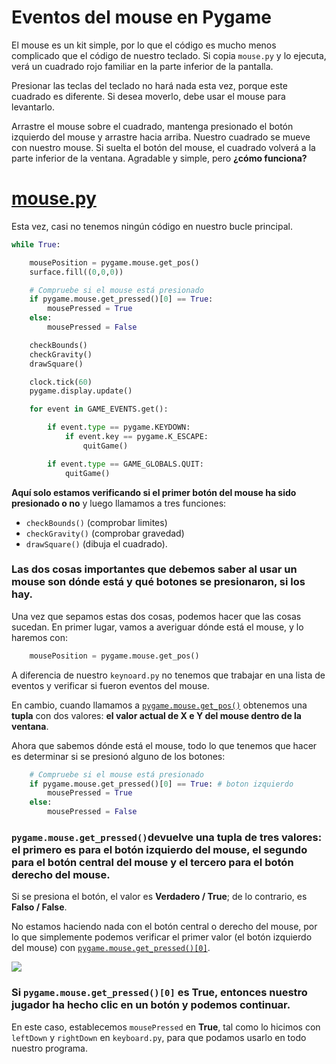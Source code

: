 #  Eventos del mouse en Pygame

El mouse es un kit simple, por lo que el código es mucho menos complicado que el código de nuestro teclado. Si copia `mouse.py` y lo ejecuta, verá un cuadrado rojo familiar en la parte inferior de la pantalla. 

Presionar las teclas del teclado no hará nada esta vez, porque este cuadrado es diferente. Si desea moverlo, debe usar el mouse para levantarlo.

Arrastre el mouse sobre el cuadrado, mantenga presionado el botón izquierdo del mouse y arrastre hacia arriba. Nuestro cuadrado se mueve con nuestro mouse. Si suelta el botón del mouse, el cuadrado volverá a la parte inferior de la ventana. Agradable y simple, pero **¿cómo funciona?**

# [mouse.py](https://github.com/Ezzzzzzzzzzzzzz/Taller_PyG/blob/master/PracticasPyG/Practica3/mouse.py)

Esta vez, casi no tenemos ningún código en nuestro bucle principal. 
```python 
while True:

    mousePosition = pygame.mouse.get_pos()
    surface.fill((0,0,0))

    # Compruebe si el mouse está presionado
    if pygame.mouse.get_pressed()[0] == True:
        mousePressed = True
    else:
        mousePressed = False

    checkBounds()
    checkGravity()
    drawSquare()

    clock.tick(60)
    pygame.display.update()

    for event in GAME_EVENTS.get():

        if event.type == pygame.KEYDOWN:
            if event.key == pygame.K_ESCAPE:
                quitGame()

        if event.type == GAME_GLOBALS.QUIT:
            quitGame()
```
**Aquí solo estamos verificando si el primer botón del mouse ha sido presionado o no** y luego llamamos a tres funciones: 
- `checkBounds()` (comprobar limites)
- `checkGravity()` (comprobar gravedad) 
- `drawSquare()` (dibuja el cuadrado). 

### Las dos cosas importantes que debemos saber al usar un mouse son dónde está y qué botones se presionaron, si los hay. 

Una vez que sepamos estas dos cosas, podemos hacer que las cosas sucedan. En primer lugar, vamos a averiguar dónde está el mouse, y lo haremos con:
```python
	mousePosition = pygame.mouse.get_pos()
``` 
A diferencia de nuestro `keynoard.py` no tenemos que trabajar en una lista de eventos y verificar si fueron eventos del mouse. 

En cambio, cuando llamamos a [`pygame.mouse.get_pos()`](https://www.pygame.org/docs/ref/mouse.html?highlight=get_pressed#pygame.mouse.get_pos) obtenemos una **tupla** con dos valores: **el valor actual de X e Y del mouse dentro de la ventana**.

Ahora que sabemos dónde está el mouse, todo lo que tenemos que hacer es determinar si se presionó alguno de los botones:
```python  
	# Compruebe si el mouse está presionado
    if pygame.mouse.get_pressed()[0] == True: # boton izquierdo
        mousePressed = True
    else:
        mousePressed = False
```
### `pygame.mouse.get_pressed()`devuelve una tupla de tres valores: el primero es para el botón izquierdo del mouse, el segundo para el botón central del mouse y el tercero para el botón derecho del mouse.

Si se presiona el botón, el valor es **Verdadero / True**; de lo contrario, es **Falso / False**. 

No estamos haciendo nada con el botón central o derecho del mouse, por lo que simplemente podemos verificar el primer valor (el botón izquierdo del mouse) con [`pygame.mouse.get_pressed()[0]`](https://www.pygame.org/docs/ref/mouse.html?highlight=get_pressed#pygame.mouse.get_pressed).

![](https://media.geeksforgeeks.org/wp-content/uploads/CommonArticleDesign1-min.png)

### Si `pygame.mouse.get_pressed()[0]` es **True**, entonces nuestro jugador ha hecho clic en un botón y podemos continuar. 

En este caso, establecemos `mousePressed` en **True**, tal como lo hicimos con `leftDown` y `rightDown` en `keyboard.py`, para que podamos usarlo en todo nuestro programa.


<!--stackedit_data:
eyJoaXN0b3J5IjpbLTE3MDY5ODU5NDMsMTAwNjk5Mjk3NiwxMT
cyOTkwOCwxNDMzNzcxNTQ2LDczNTI3MzY3NywtMTE0NTU2NDk5
MCwtMTY4OTQ3NjAyOCwtMTk2OTkyNTIxMCwyMzM3NDU1NTgsOD
kzNDI2MTI0LDI3NTExNTI1MSwtMjIzOTgxODM0XX0=
-->